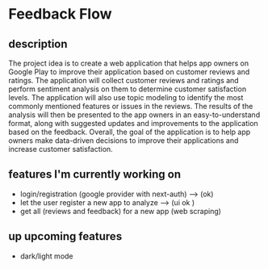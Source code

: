 # Feedback Flow

## description

The project idea is to create a web application that helps app owners on Google Play to improve their application based on customer reviews and ratings. The application will collect customer reviews and ratings and perform sentiment analysis on them to determine customer satisfaction levels. The application will also use topic modeling to identify the most commonly mentioned features or issues in the reviews. The results of the analysis will then be presented to the app owners in an easy-to-understand format, along with suggested updates and improvements to the application based on the feedback. Overall, the goal of the application is to help app owners make data-driven decisions to improve their applications and increase customer satisfaction.

## features I'm currently working on
* login/registration (google provider with next-auth) --> (ok)
* let the user register a new app to analyze -->  (ui ok )
* get all (reviews and feedback) for a new app (web scraping)


## up upcoming features
* dark/light mode 

